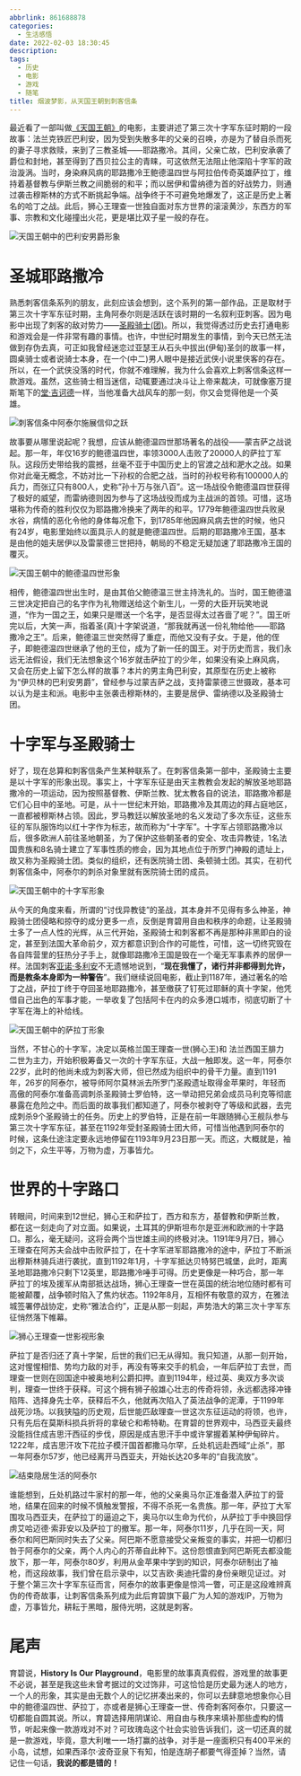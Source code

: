 ```yaml
---
abbrlink: 861688878
categories:
  - 生活感悟
date: 2022-02-03 18:30:45
description: 
tags:
  - 历史
  - 电影
  - 游戏
  - 随笔 
title: 烟波梦影，从天国王朝到刺客信条
---
```


最近看了一部叫做[《天国王朝》](https://movie.douban.com/subject/1309071/)的电影，主要讲述了第三次十字军东征时期的一段故事：法兰克铁匠巴利安，因为受到失散多年的父亲的召唤，亦是为了替自杀而死的妻子寻求救赎，来到了三教圣城——耶路撒冷。其间，父亲亡故，巴利安承袭了爵位和封地，甚至得到了西贝拉公主的青睐，可这依然无法阻止他深陷十字军的政治漩涡。当时，身染麻风病的耶路撒冷王鲍德温四世与阿拉伯传奇英雄萨拉丁，维持着基督教与伊斯兰教之间脆弱的和平；而以居伊和雷纳德为首的好战势力，则通过袭击穆斯林的方式不断挑起争端。战争终于不可避免地爆发了，这正是历史上著名的哈丁之战。此后，狮心王理查一世独自面对东方世界的滚滚黄沙，东西方的军事、宗教和文化碰撞出火花，更是堪比双子星一般的存在。

![天国王朝中的巴利安男爵形象](P9832764530.jpg)

# 圣城耶路撒冷

熟悉刺客信条系列的朋友，此刻应该会想到，这个系列的第一部作品，正是取材于第三次十字军东征时期，主角阿泰尔则是活跃在该时期的一名叙利亚刺客。因为电影中出现了刺客的敌对势力——[圣殿骑士(团)](https://baike.sogou.com/v74701.htm)。所以，我觉得透过历史去打通电影和游戏会是一件非常有趣的事情。也许，中世纪时期发生的事情，到今天已然无法做到存伪去真，可正如我曾经迷恋过亚瑟王从石头中拔出(伊甸)圣剑的故事一样，圆桌骑士或者说骑士本身，在一个(中二)男人眼中是接近武侠小说里侠客的存在。所以，在一个武侠没落的时代，你就不难理解，我为什么会喜欢上刺客信条这样一款游戏。虽然，这些骑士相当迷信，动辄要通过决斗让上帝来裁决，可就像塞万提斯笔下的[堂·吉诃德](https://book.douban.com/subject/24854061/)一样，当他准备大战风车的那一刻，你又会觉得他是一个英雄。

![刺客信条中阿泰尔施展信仰之跃](Altaïr.png)


故事要从哪里说起呢？我想，应该从鲍德温四世那场著名的战役——蒙吉萨之战说起。那一年，年仅16岁的鲍德温四世，率领3000人击败了20000人的萨拉丁军队。这段历史带给我的震撼，丝毫不亚于中国历史上的官渡之战和淝水之战。如果你对此毫无概念，不妨对比一下孙权的合肥之战，当时的孙权号称有100000人的兵力，而张辽只有800人，史称”孙十万与张八百”。这一场战役令鲍德温四世获得了极好的威望，而雷纳德则因为参与了这场战役而成为主战派的首领。可惜，这场堪称为传奇的胜利仅仅为耶路撒冷换来了两年的和平。1779年鲍德温四世兵败泉水谷，病情的恶化令他的身体每况愈下，到1785年他因麻风病去世的时候，他只有24岁，电影里始终以面具示人的就是鲍德温四世。后期的耶路撒冷王国，基本是由他的姐夫居伊以及雷蒙德三世把持，朝局的不稳定无疑加速了耶路撒冷王国的覆灭。

![天国王朝中的鲍德温四世形象](P2355584352.jpg)

相传，鲍德温四世出生时，是由其伯父鲍德温三世主持洗礼的。当时，国王鲍德温三世决定把自己的名字作为礼物赠送给这个新生儿，一旁的大臣开玩笑地说道，“作为一国之王，如果只是赠送一个名字，是否显得太过吝啬了呢？”。国王听完以后，大笑一声，指着圣(真)十字架说道，“那我就再送一份礼物给他——耶路撒冷之王”。后来，鲍德温三世突然得了重症，而他又没有子女。于是，他的侄子，即鲍德温四世继承了他的王位，成为了新一任的国王。对于历史而言，我们永远无法假设，我们无法想象这个16岁就击萨拉丁的少年，如果没有染上麻风病，又会在历史上留下怎么样的故事？本片的男主角巴利安，其原型在历史上被称为“伊贝林的巴利安男爵”，曾经参与过蒙吉萨之战，支持雷蒙德三世摄政，基本可以认为是主和派。电影中主张袭击穆斯林的，主要是居伊、雷纳德以及圣殿骑士团。

# 十字军与圣殿骑士

好了，现在总算和刺客信条产生某种联系了。在刺客信条第一部中，圣殿骑士主要是以十字军的形象出现。事实上，十字军东征是由天主教教会发起的解放圣地耶路撒冷的一项运动，因为按照基督教、伊斯兰教、犹太教各自的说法，耶路撒冷都是它们心目中的圣地。可是，从十一世纪末开始，耶路撒冷及其周边的拜占庭地区，一直都被穆斯林占领。因此，罗马教廷以解放圣地的名义发动了多次东征，这些东征的军队服饰均以红十字作为标志，故而称为“十字军”。十字军占领耶路撒冷以后，很多欧洲人前往圣地朝圣，为了保护这些朝圣者的安全、攻击异教徒，1名法国贵族和8名骑士建立了军事性质的修会，因为其地点位于所罗门神殿的遗址上，故又称为圣殿骑士团。类似的组织，还有医院骑士团、条顿骑士团。其实，在初代刺客信条中，阿泰尔的刺杀对象里就有医院骑士团的成员。

![天国王朝中的十字军形象](P2355584519.jpg)

从今天的角度来看，所谓的“讨伐异教徒”的圣战，其本身并不见得有多么神圣，神殿骑士团侵略和掠夺的成分更多一点，反倒是育碧用自由和秩序的命题，让圣殿骑士多了一点人性的光辉，从三代开始，圣殿骑士和刺客都不再是那种非黑即白的设定，甚至到法国大革命前夕，双方都意识到合作的可能性，可惜，这一切终究毁在各自阵营里的狂热分子手上，就像耶路撒冷王国是毁在一个毫无军事素养的居伊一样。法国刺客[亚诺·多利安](https://assassinscreed.huijiwiki.com/wiki/阿尔诺·多里安)不无遗憾地说到，“**现在我懂了，诸行并非都得到允许，而是教条本身即为一种警告**”。我们继续说回电影，截止到1187年，通过著名的哈丁之战，萨拉丁终于夺回圣地耶路撒冷，甚至缴获了钉死过耶稣的真十字架，他凭借自己出色的军事才能，一举收复了包括阿卡在内的众多港口城市，彻底切断了十字军在海上的补给线。

![天国王朝中的萨拉丁形象](P7297435160.jpg)

当然，不甘心的十字军，决定以英格兰国王理查一世(狮心王)和 法兰西国王腓力二世为主力，开始积极筹备又一次的十字军东征，大战一触即发。这一年，阿泰尔22岁，此时的他尚未成为刺客大师，但已然成为组织中的骨干力量。直到1191年，26岁的阿泰尔，被导师阿尔莫林派去所罗门圣殿遗址取得金苹果时，年轻而高傲的阿泰尔准备高调刺杀圣殿骑士罗伯特，这一举动把兄弟会成员马利克等彻底暴露在危险之中。而后面的故事我们都知道了，阿泰尔被剥夺了等级和武器，去完成刺杀9个圣殿骑士的任务。历史上的罗伯特，正是在前一年跟随狮心王舰队参与第三次十字军东征，甚至在1192年受封圣殿骑士团大师，可惜当他遇到阿泰尔的时候，这条仕途注定要永远地停留在1193年9月23日那一天。而这，大概就是，袖剑之下，众生平等，万物为虚，万事皆允。

# 世界的十字路口

转眼间，时间来到12世纪，狮心王和萨拉丁，西方和东方，基督教和伊斯兰教，都在这一刻走向了对立面。如果说，土耳其的伊斯坦布尔是亚洲和欧洲的十字路口。那么，毫无疑问，这将会两个当世雄主间的终极对决。1191年9月7日，狮心王理查在阿苏夫会战中击败萨拉丁，在十字军进军耶路撒冷的途中，萨拉丁不断派出穆斯林骑兵进行袭扰，直到1192年1月，十字军抵达贝特努巴城堡，此时，距离圣地耶路撒冷只剩下12英里，耶路撒冷唾手可得。历史更像是一种巧合，那一年萨拉丁的埃及援军从南部抵达战场，狮心王理查一世在英国的统治地位随时都有可能被颠覆，战争顿时陷入了焦灼状态。1192年8月，互相怀有敬意的双方，在雅法城签署停战协定，史称“雅法合约”，正是从那一刻起，声势浩大的第三次十字军东征悄然落下帷幕。

![狮心王理查一世影视形象](P2307353790.jpg)

萨拉丁是否归还了真十字架，后世的我们已无从得知。我只知道，从那一刻开始，这对惺惺相惜、势均力敌的对手，再没有等来交手的机会，一年后萨拉丁去世，而理查一世则在回国途中被奥地利公爵扣押。直到1194年，经过英、奥双方多次谈判，理查一世终于获释。可这个拥有狮子般雄心壮志的传奇将领，永远都选择冲锋陷阵、选择身先士卒，获释后不久，他就再次陷入了英法战争的泥潭，于1199年战死沙场。以我狭隘的历史观，后世能匹敌理查一世这次东征运动的将领，也许，只有先后在莫斯科损兵折将的拿破仑和希特勒。在育碧的世界观中，马西亚夫最终没能挡住成吉思汗西征的步伐，原因是成吉思汗手中或许掌握着某种伊甸碎片。1222年，成吉思汗攻下花拉子模汗国首都撒马尔罕，丘处机远赴西域“止杀”，那一年阿泰尔57岁，他已经离开马西亚夫，开始长达20多年的“自我流放”。

![结束隐居生活的阿泰尔](Altaïr-1.png)

谁能想到，丘处机路过牛家村的那一年，他的父亲奥马尔正准备潜入萨拉丁的营地，结果在回来的时候不慎触发警报，不得不杀死一名贵族。那一年，萨拉丁大军围攻马西亚夫，在萨拉丁的逼迫之下，奥马尔以生命为代价，从萨拉丁手中换回俘虏艾哈迈德·索菲安以及萨拉丁的撤军。那一年，阿泰尔11岁，几乎在同一天，阿泰尔和阿巴斯同时失去了父亲。阿巴斯不愿意接受父亲叛变的事实，并把一切都归咎于阿泰尔的父亲，两个人内心的芥蒂自此种下。这份怨恨直到阿巴斯死去都没能放下，那一年，阿泰尔80岁，利用从金苹果中学到的知识，阿泰尔研制出了袖枪，而这段故事，我们曾在启示录中，以艾吉欧·奥迪托雷的身份亲眼见证过。对于整个第三次十字军东征而言，阿泰尔的故事更像是惊鸿一瞥，可正是这段难辨真伪的传奇故事，让刺客信条系列成为此后育碧旗下最广为人知的游戏IP，万物为虚，万事皆允，耕耘于黑暗，服侍光明，这就是刺客。

# 尾声
育碧说，**History Is Our Playground**，电影里的故事真真假假，游戏里的故事更不必说，甚至是我这些未曾考据过的文过饰非，可这恰恰是历史最为迷人的地方，一个人的形象，其实是由无数个人的记忆拼凑出来的，你可以去肆意地想象你心目中的鲍德温四世、萨拉丁，亦或者是狮心王理查一世、传奇刺客阿泰尔，只要这一切都能自圆其说。所以，育碧选择用阴谋论、用自由与秩序来填补那些虚构的情节，听起来像一款游戏对不对？可玫瑰岛这个社会实验告诉我们，这一切还真的就是一款游戏，毕竟，意大利唯一一场打赢的战争，对手是一座面积只有400平米的小岛，试想，如果西泽尔·波奇亚泉下有知，怕是连胡子都要气得歪掉？当然，请记住一句话，**我说的都是错的！**



